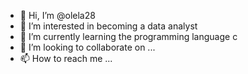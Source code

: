 - 👋 Hi, I’m @olela28
- 👀 I’m interested in becoming a data analyst
- 🌱 I’m currently learning the programming language c
- 💞️ I’m looking to collaborate on ...
- 📫 How to reach me ...

<!---
olela28/olela28 is a ✨ special ✨ repository because its `README.md` (this file) appears on your GitHub profile.
You can click the Preview link to take a look at your changes.
--->
